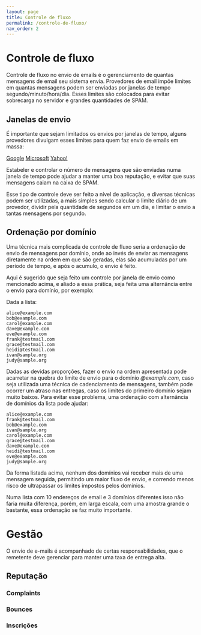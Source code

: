 ```yaml
---
layout: page
title: Controle de fluxo
permalink: /controle-de-fluxo/
nav_order: 2
---
```


# Controle de fluxo

Controle de fluxo no envio de emails é o gerenciamento de quantas mensagens de email seu sistema envia. Provedores de email impõe limites em quantas mensagens podem ser enviadas por janelas de tempo segundo/minuto/hora/dia. Esses limites são colocados para evitar sobrecarga no servidor e grandes quantidades de SPAM.

## Janelas de envio

É importante que sejam limitados os envios por janelas de tempo, alguns provedores divulgam esses limites para quem faz envio de emails em massa:

[Google](https://blog.google/products/gmail/gmail-security-authentication-spam-protection/)
[Microsoft](https://techcommunity.microsoft.com/blog/microsoftdefenderforoffice365blog/strengthening-email-ecosystem-outlook%E2%80%99s-new-requirements-for-high%E2%80%90volume-senders/4399730)
[Yahoo!](https://senders.yahooinc.com/best-practices/)

Estabeler e controlar o número de mensagens que são enviadas numa janela de tempo pode ajudar a manter uma boa reputação, e evitar que suas mensagens caiam na caixa de SPAM.

Esse tipo de controle deve ser feito a nível de aplicação, e diversas técnicas podem ser utilizadas, a mais simples sendo calcular o limite diário de um provedor, dividir pela quantidade de segundos em um dia, e limitar o envio a tantas mensagens por segundo.

## Ordenação por domínio

Uma técnica mais complicada de controle de fluxo seria a ordenação de envio de mensagens por domínio, onde ao invés de enviar as mensagens diretamente na ordem em que são geradas, elas são acumuladas por um período de tempo, e após o acumulo, o envio é feito.

Aqui é sugerido que seja feito um controle por janela de envio como mencionado acima, e aliado a essa prática, seja feita uma alternância entre o envio para domínio, por exemplo:

Dada a lista:

```
alice@example.com
bob@example.com
carol@example.com
dave@example.com
eve@example.com
frank@testmail.com
grace@testmail.com
heidi@testmail.com
ivan@sample.org
judy@sample.org
```

Dadas as devidas proporções, fazer o envio na ordem apresentada pode acarretar na quebra do limite de envio para o domínio *@example.com*, caso seja utilizada uma técnica de cadenciamento de mensagens, também pode ocorrer um atraso nas entregas, caso os limites do primeiro domínio sejam muito baixos.
Para evitar esse problema, uma ordenação com alternância de domínios da lista pode ajudar:

```
alice@example.com
frank@testmail.com
bob@example.com
ivan@sample.org
carol@example.com
grace@testmail.com
dave@example.com
heidi@testmail.com
eve@example.com
judy@sample.org
```

Da forma listada acima, nenhum dos domínios vai receber mais de uma mensagem seguida, permitindo um maior fluxo de envio, e correndo menos risco de ultrapassar os limites impostos pelos domínios.

Numa lista com 10 endereços de email e 3 domínios diferentes isso não faria muita diferença, porém, em larga escala, com uma amostra grande o bastante, essa ordenação se faz muito importante.

# Gestão
O envio de e-mails é acompanhado de certas responsabilidades, que o remetente deve gerenciar para manter uma taxa de entrega alta.
## Reputação
### Complaints
### Bounces
### Inscrições